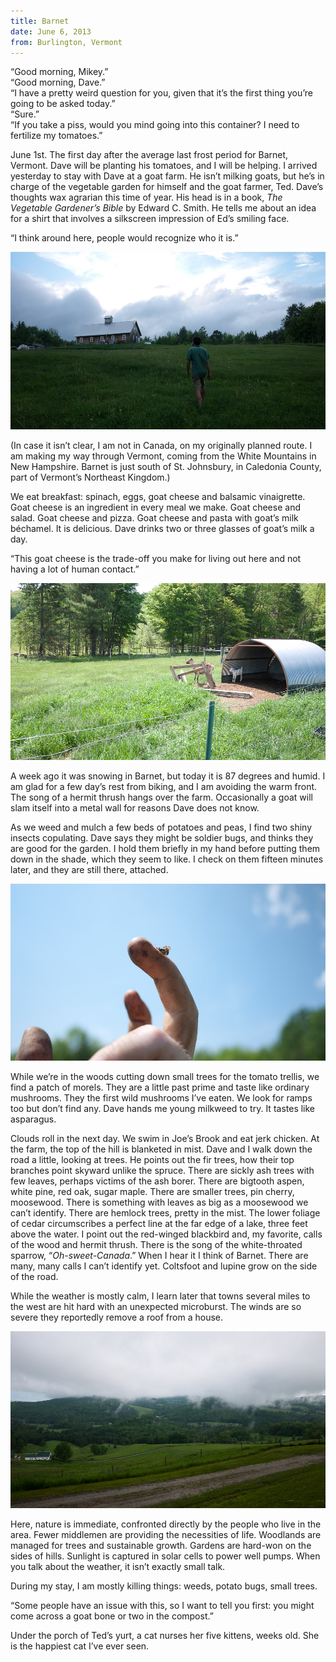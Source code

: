```yaml
---
title: Barnet
date: June 6, 2013
from: Burlington, Vermont
---
```


“Good morning, Mikey.”<br>
“Good morning, Dave.”<br>
“I have a pretty weird question for you, given that it’s the first thing you’re
going to be asked today.”<br>
“Sure.”<br>
“If you take a piss, would you mind going into this container? I need to fertilize
my tomatoes.”

June 1st. The first day after the average last frost period for Barnet, Vermont.
Dave will be planting his tomatoes, and I will be helping. I arrived yesterday
to stay with Dave at a goat farm. He isn’t milking goats, but he’s in charge of
the vegetable garden for himself and the goat farmer, Ted. Dave’s thoughts wax
agrarian this time of year. His head is in a book, _The Vegetable Gardener’s
Bible_ by Edward C. Smith. He tells me about an idea for a shirt that involves a
silkscreen impression of Ed’s smiling face.

“I think around here, people would recognize who it is.”

![](/images/biking/P1170669.jpg)

(In case it isn’t clear, I am not in Canada, on my originally planned route. I
am making my way through Vermont, coming from the White Mountains in New
Hampshire.  Barnet is just south of St. Johnsbury, in Caledonia County, part of
Vermont’s Northeast Kingdom.)

We eat breakfast: spinach, eggs, goat cheese and balsamic vinaigrette. Goat
cheese is an ingredient in every meal we make. Goat cheese and salad. Goat
cheese and pizza.  Goat cheese and pasta with goat’s milk béchamel. It is
delicious. Dave drinks two or three glasses of goat’s milk a day.

“This goat cheese is the trade-off you make for living out here and not having a
lot of human contact.”

![](/images/biking/P1170643.jpg)

A week ago it was snowing in Barnet, but today it is 87 degrees and humid. I am
glad for a few day’s rest from biking, and I am avoiding the warm front. The
song of a hermit thrush hangs over the farm. Occasionally a goat will slam itself
into a metal wall for reasons Dave does not know.

As we weed and mulch a few beds of potatoes and peas, I find two shiny insects
copulating. Dave says they might be soldier bugs, and thinks they are good for
the garden. I hold them briefly in my hand before putting them down in the
shade, which they seem to like. I check on them fifteen minutes later, and they
are still there, attached.

![](/images/biking/P1170642.jpg)

While we’re in the woods cutting down small trees for the tomato trellis, we find a
patch of morels. They are a little past prime and taste like ordinary mushrooms.
They the first wild mushrooms I’ve eaten. We look for ramps too but don’t find
any. Dave hands me young milkweed to try. It tastes like asparagus.

Clouds roll in the next day. We swim in Joe’s Brook and eat jerk chicken. At the
farm, the top of the hill is blanketed in mist. Dave and I walk down the road a
little, looking at trees. He points out the fir trees, how their top branches
point skyward unlike the spruce. There are sickly ash trees with few leaves,
perhaps victims of the ash borer. There are bigtooth aspen, white pine, red oak,
sugar maple.  There are smaller trees, pin cherry, moosewood. There is something
with leaves as big as a moosewood we can’t identify. There are hemlock trees,
pretty in the mist. The lower foliage of cedar circumscribes a perfect line at
the far edge of a lake, three feet above the water. I point out the red-winged
blackbird and, my favorite, calls of the wood and hermit thrush. There is the
song of the white-throated sparrow, “_Oh-sweet-Canada_.” When I hear it I think
of Barnet. There are many, many calls I can’t identify yet. Coltsfoot and
lupine grow on the side of the road.

While the weather is mostly calm, I learn later that towns several miles to the
west are hit hard with an unexpected microburst. The winds are so severe they
reportedly remove a roof from a house.

![](/images/biking/P1170662.jpg)

Here, nature is immediate, confronted directly by the people who live in the
area. Fewer middlemen are providing the necessities of life. Woodlands are
managed for trees and sustainable growth. Gardens are hard-won on the sides of
hills. Sunlight is captured in solar cells to power well pumps. When you talk
about the weather, it isn’t exactly small talk.

During my stay, I am mostly killing things: weeds, potato bugs, small trees.

“Some people have an issue with this, so I want to tell you first: you might
come across a goat bone or two in the compost.”

Under the porch of Ted’s yurt, a cat nurses her five kittens, weeks old.
She is the happiest cat I’ve ever seen.
